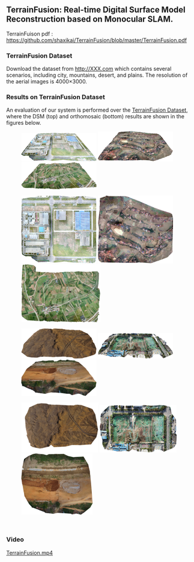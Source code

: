 ## TerrainFusion: Real-time Digital Surface Model Reconstruction based on Monocular SLAM.

TerrainFuison pdf : https://github.com/shaxikai/TerrainFusion/blob/master/TerrainFusion.pdf



### TerrainFusion Dataset

Download the dataset from http://XXX.com which contains several scenarios, including city, mountains, desert, and plains.  The resolution of the aerial images is 4000×3000. 



### Results on TerrainFusion Dataset

An evaluation of our system is performed over the [TerrainFusion Dataset](http://XXX.com), where the DSM (top) and orthomosaic (bottom) results are shown in the figures below.



<figure>
    <a href="./images/DSMfactory-side.png">
        <img src="./images/DSMfactory-side-s.png" width="200"/></a>
    <a href="./images/DSMvillage-side.png">
        <img src="./images/DSMvillage-side-s.png" width="200"/></a>
    <a href="./images/DSMmountainlong-side.png">
    	<img src="./images/DSMmountainlong-side.png" width="200"/></a>
</figure>

<figure>
    <a href="./images/DSMfactory-up.png">
        <img src="./images/DSMfactory-up-s.png" width="200"/></a>
    <a href="./images/DSMvillage-up.png">
    	<img src="./images/DSMvillage-up-s.png" width="200"/></a>
    <a href="./images/DSMmountainlong-up.png">
    	<img src="./images/DSMmountainlong-up-s.png" width="210"/></a>
</figure>





<figure class="3">
    <a href="./images/DSMshamo-side.png">
    <img src="./images/DSMshamo-side-s.png" width="200"/></a>
    <a href="./images/DSMfengniao-side.png">
    <img src="./images/DSMfengniao-side-s.png" width="200"/></a>
        <a href="./images/DSMmound60-side.png">
    <img src="./images/DSMmound60-side.png" width="200"/></a>
</figure>

<figure class="4">
    <a href="./images/DSMshamo-up.png">
    <img src="./images/DSMshamo-up-s.png" width="205"/></a>
    <a href="./images/DSMfengniao-up.png">
    <img src="./images/DSMfengniao-up-s.png" width="205"></a>
    <a href="./images/DSMmound60s-up.png">
    <img src="./images/DSMmound60s-up-s.png" width="190"/></a>
</figure>




​	

### Video

[TerrainFusion.mp4]()



